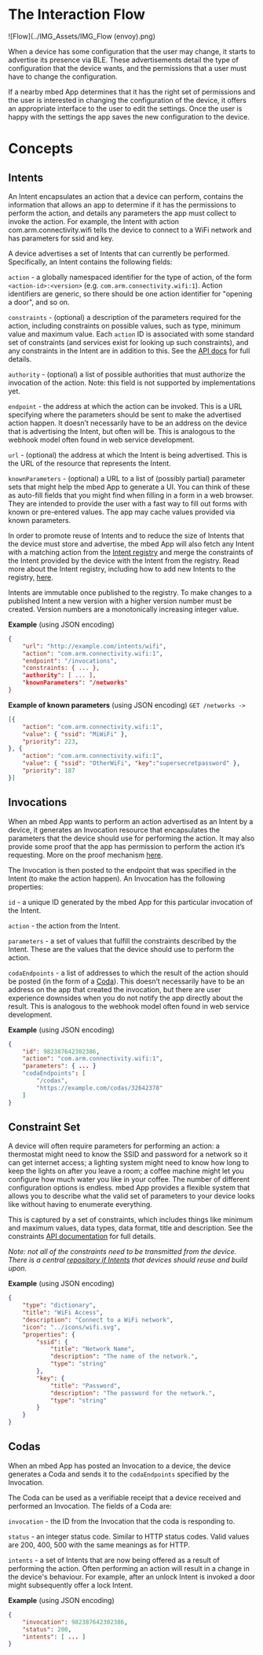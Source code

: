 # The Interaction Flow

![Flow](../IMG_Assets/IMG_Flow (envoy).png)

When a device has some configuration that the user may change, it starts to advertise its presence via BLE. These advertisements detail the type of configuration that the device wants, and the permissions that a user must have to change the configuration.

If a nearby mbed App determines that it has the right set of permissions and the user is interested in changing the configuration of the device, it offers an appropriate interface to the user to edit the settings. Once the user is happy with the settings the app saves the new configuration to the device.

# Concepts

## Intents

An Intent encapsulates an action that a device can perform, contains the information that allows an app to determine if it has the permissions to perform the action, and details any parameters the app must collect to invoke the action. For example, the Intent with action com.arm.connectivity.wifi tells the device to connect to a WiFi network and has parameters for ssid and key.

A device advertises a set of Intents that can currently be performed. Specifically, an Intent contains the following fields:

`action` - a globally namespaced identifier for the type of action, of the form `<action-id>:<version>` (e.g. `com.arm.connectivity.wifi:1`). Action identifiers are generic, so there should be one action identifier for "opening a door", and so on. 

`constraints` - (optional) a description of the parameters required for the action, including constraints on possible values, such as type, minimum value and maximum value.
Each `action` ID is associated with some standard set of constraints (and services exist for looking up such constraints), and any constraints in the Intent are in addition to this. See the [API docs](https://github.com/ARMmbed/equip-cpp) for full details.

`authority` - (optional) a list of possible authorities that must authorize the invocation of the action. Note: this field is not supported by implementations yet.

`endpoint` - the address at which the action can be invoked. This is a URL specifying where the parameters should be sent to make the advertised action happen. It doesn’t necessarily have to be an address on the device that is advertising the Intent, but often will be. This is analogous to the webhook model often found in web service development.

`url` - (optional) the address at which the Intent is being advertised. This is the URL of the resource that represents the Intent.

`knownParameters` - (optional) a URL to a list of (possibly partial) parameter sets that might help the mbed App to generate a UI. You can think of these as auto-fill fields that you might find when filling in a form in a web browser. They are intended to provide the user with a fast way to fill out forms with known or pre-entered values. The app may cache values provided via known parameters. 


In order to promote reuse of Intents and to reduce the size of Intents that the device must store and advertise, the mbed App will also fetch any Intent with a matching action from the [Intent registry](faqs.md#what-is-the-intent-registry) and merge the constraints of the Intent provided by the device with the Intent from the registry. Read more about the Intent registry, including how to add new Intents to the registry, [here](faqs.md#how-do-i-add-an-intent-to-the-intent-registry).

Intents are immutable once published to the registry. To make changes to a published Intent a new version with a higher version number must be created. Version numbers are a monotonically increasing integer value. 

**Example** (using JSON encoding)
```json
{
    "url": "http://example.com/intents/wifi",
    "action": "com.arm.connectivity.wifi:1",
    "endpoint": "/invocations",
    "constraints: { ... },
    "authority": [ ... ],
    "knownParameters": "/networks"
}
```

**Example of known parameters** (using JSON encoding)
`GET /networks ->`
```json
[{
    "action": "com.arm.connectivity.wifi:1",
    "value": { "ssid": "MiWiFi" },
    "priority": 223,
}, {
    "action": "com.arm.connectivity.wifi:1",
    "value": { "ssid": "OtherWiFi", "key":"supersecretpassword" },
    "priority": 187
}]
```

## Invocations

When an mbed App wants to perform an action advertised as an Intent by a device, it generates an Invocation resource that encapsulates the parameters that the device should use for performing the action. It may also provide some proof that the app has permission to perform the action it’s requesting. More on the proof mechanism [here](design_principles.md#security-privacy).

The Invocation is then posted to the endpoint that was specified in the Intent (to make the action happen). An Invocation has the following properties:

`id` - a unique ID generated by the mbed App for this particular invocation of the Intent.

`action` - the action from the Intent.

`parameters` - a set of values that fulfill the constraints described by the Intent. These are the values that the device should use to perform the action.

`codaEndpoints` - a list of addresses to which the result of the action should be posted (in the form of a [Coda](concepts.md#codas)). This doesn’t necessarily have to be an address on the app that created the invocation, but there are user experience downsides when you do not notify the app directly about the result. This is analogous to the webhook model often found in web service development. 

**Example** (using JSON encoding)
```json
{
    "id": 982387642302386,
    "action": "com.arm.connectivity.wifi:1",
    "parameters": { ... }
    "codaEndpoints": [
        "/codas",
        "https://example.com/codas/32642378"
    ]
}
```

## Constraint Set

A device will often require parameters for performing an action: a thermostat might need to know the SSID and password for a network so it can get internet access; a lighting system might need to know how long to keep the lights on after you leave a room; a coffee machine might let you configure how much water you like in your coffee. The number of different configuration options is endless. mbed App provides a flexible system that allows you to describe what the valid set of parameters to your device looks like without having to enumerate everything.

This is captured by a set of constraints, which includes things like minimum and maximum values, data types, data format, title and description. See the constraints [API documentation](https://github.com/ARMmbed/equip-cpp) for full details.

*Note: not all of the constraints need to be transmitted from the device. There is a central [repository if Intents](faqs.md#what-is-the-intent-registry) that devices should reuse and build upon.*

**Example** (using JSON encoding)
```json
{
    "type": "dictionary",
    "title": "WiFi Access",
    "description": "Connect to a WiFi network",
    "icon": "../icons/wifi.svg",
    "properties": {
        "ssid": {
            "title": "Network Name",
            "description": "The name of the network.",
            "type": "string"
        },
        "key": {
            "title": "Password",
            "description": "The password for the network.",
            "type": "string"
        }
    }
}
```


## Codas

When an mbed App has posted an Invocation to a device, the device generates a Coda and sends it to the `codaEndpoints` specified by the Invocation.

The Coda can be used as a verifiable receipt that a device received and performed an Invocation. The fields of a Coda are:

`invocation` - the ID from the Invocation that the coda is responding to.

`status` - an integer status code. Similar to HTTP status codes. Valid values are 200, 400, 500 with the same meanings as for HTTP.

`intents` - a set of Intents that are now being offered as a result of performing the action. Often performing an action will result in a change in the device's behaviour. For example, after an unlock Intent is invoked a door might subsequently offer a lock Intent.

**Example** (using JSON encoding)
```json
{
    "invocation": 982387642302386,
    "status": 200,
    "intents": [ ... ]
}
```
